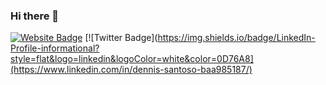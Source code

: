 ### Hi there 👋

[![Website Badge](https://badges.pufler.dev/visits/braydoncoyer/braydoncoyer)](https://dennissantoso.netlify.app/)
[![Twitter Badge](https://img.shields.io/badge/LinkedIn-Profile-informational?style=flat&logo=linkedin&logoColor=white&color=0D76A8](https://www.linkedin.com/in/dennis-santoso-baa985187/)
